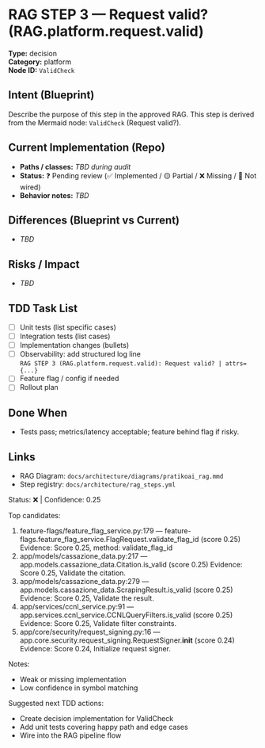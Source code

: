 # RAG STEP 3 — Request valid? (RAG.platform.request.valid)

**Type:** decision  
**Category:** platform  
**Node ID:** `ValidCheck`

## Intent (Blueprint)
Describe the purpose of this step in the approved RAG. This step is derived from the Mermaid node: `ValidCheck` (Request valid?).

## Current Implementation (Repo)
- **Paths / classes:** _TBD during audit_
- **Status:** ❓ Pending review (✅ Implemented / 🟡 Partial / ❌ Missing / 🔌 Not wired)
- **Behavior notes:** _TBD_

## Differences (Blueprint vs Current)
- _TBD_

## Risks / Impact
- _TBD_

## TDD Task List
- [ ] Unit tests (list specific cases)
- [ ] Integration tests (list cases)
- [ ] Implementation changes (bullets)
- [ ] Observability: add structured log line  
  `RAG STEP 3 (RAG.platform.request.valid): Request valid? | attrs={...}`
- [ ] Feature flag / config if needed
- [ ] Rollout plan

## Done When
- Tests pass; metrics/latency acceptable; feature behind flag if risky.

## Links
- RAG Diagram: `docs/architecture/diagrams/pratikoai_rag.mmd`
- Step registry: `docs/architecture/rag_steps.yml`


<!-- AUTO-AUDIT:BEGIN -->
Status: ❌  |  Confidence: 0.25

Top candidates:
1) feature-flags/feature_flag_service.py:179 — feature-flags.feature_flag_service.FlagRequest.validate_flag_id (score 0.25)
   Evidence: Score 0.25, method: validate_flag_id
2) app/models/cassazione_data.py:217 — app.models.cassazione_data.Citation.is_valid (score 0.25)
   Evidence: Score 0.25, Validate the citation.
3) app/models/cassazione_data.py:279 — app.models.cassazione_data.ScrapingResult.is_valid (score 0.25)
   Evidence: Score 0.25, Validate the result.
4) app/services/ccnl_service.py:91 — app.services.ccnl_service.CCNLQueryFilters.is_valid (score 0.25)
   Evidence: Score 0.25, Validate filter constraints.
5) app/core/security/request_signing.py:16 — app.core.security.request_signing.RequestSigner.__init__ (score 0.24)
   Evidence: Score 0.24, Initialize request signer.

Notes:
- Weak or missing implementation
- Low confidence in symbol matching

Suggested next TDD actions:
- Create decision implementation for ValidCheck
- Add unit tests covering happy path and edge cases
- Wire into the RAG pipeline flow
<!-- AUTO-AUDIT:END -->